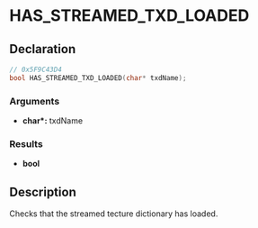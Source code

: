 # HAS_STREAMED_TXD_LOADED

## Declaration
```cpp
// 0x5F9C43D4
bool HAS_STREAMED_TXD_LOADED(char* txdName);
```

### Arguments
- **char\*:** txdName

### Results
- **bool**

## Description
Checks that the streamed tecture dictionary has loaded.